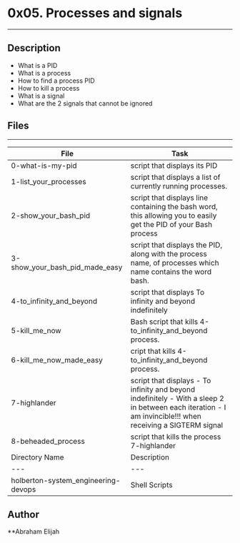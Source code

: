 # 0x05. Processes and signals
---
## Description
* What is a PID
* What is a process
* How to find a process PID
* How to kill a process
* What is a signal
* What are the 2 signals that cannot be ignored
## Files
---
File|Task
---|---
0-what-is-my-pid | script that displays its PID
1-list_your_processes | script that displays a list of currently running processes.
2-show_your_bash_pid | script that displays line containing the bash word, this allowing you to easily get the PID of your Bash process
3-show_your_bash_pid_made_easy | script that displays the PID, along with the process name, of processes which name contains the word bash.
4-to_infinity_and_beyond | script that displays To infinity and beyond indefinitely
5-kill_me_now | Bash script that kills 4-to_infinity_and_beyond process.
6-kill_me_now_made_easy | cript that kills 4-to_infinity_and_beyond process.
7-highlander | script that displays - To infinity and beyond indefinitely - With a sleep 2 in between each iteration - I am invincible!!! when receiving a SIGTERM signal
8-beheaded_process | script that kills the process 7-highlander
Directory Name | Description
---|---
holberton-system_engineering-devops | Shell Scripts
## Author
**Abraham Elijah
